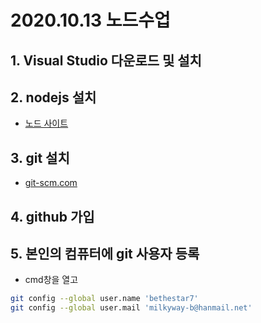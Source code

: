 # 2020.10.13 노드수업
## 1. Visual Studio 다운로드 및 설치
## 2. nodejs 설치
- [노드 사이트](https://nodejs.org)
## 3. git 설치
- [git-scm.com](https://git-scm.com)
## 4. github 가입
## 5. 본인의 컴퓨터에 git 사용자 등록
- cmd창을 열고
```bash
git config --global user.name 'bethestar7'
git config --global user.mail 'milkyway-b@hanmail.net'
```